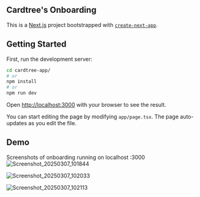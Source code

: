 ## Cardtree's Onboarding

This is a [Next.js](https://nextjs.org) project bootstrapped with [`create-next-app`](https://nextjs.org/docs/app/api-reference/cli/create-next-app).

## Getting Started

First, run the development server:

```bash
cd cardtree-app/
# or
npm install
# or
npm run dev
```

Open [http://localhost:3000](http://localhost:3000) with your browser to see the result.

You can start editing the page by modifying `app/page.tsx`. The page auto-updates as you edit the file.

## Demo 
Screenshots of onboarding running on localhost :3000
![Screenshot_20250307_101844](https://github.com/user-attachments/assets/6ea9964d-5ac4-443e-a7a9-65a1e66fb340)

![Screenshot_20250307_102033](https://github.com/user-attachments/assets/39668550-549f-4759-bfd4-9175f009cd8d)

![Screenshot_20250307_102113](https://github.com/user-attachments/assets/ff9ffc41-9757-44a0-a6e4-fae63b826a2d)






